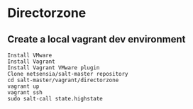 # Directorzone

## Create a local vagrant dev environment

	Install VMware
	Install Vagrant
	Install Vagrant VMware plugin
	Clone netsensia/salt-master repository
	cd salt-master/vagrant/directorzone
	vagrant up
	vagrant ssh
	sudo salt-call state.highstate


